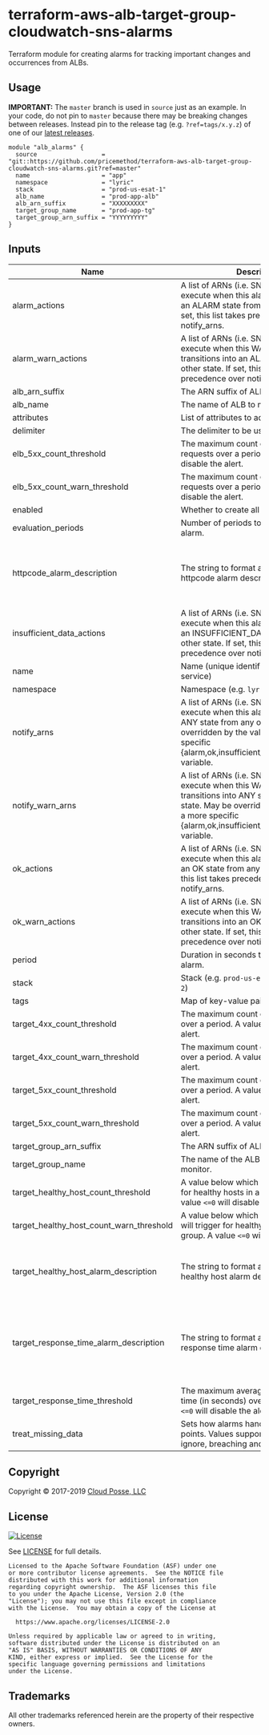# terraform-aws-alb-target-group-cloudwatch-sns-alarms

Terraform module for creating alarms for tracking important changes and occurrences from ALBs.

## Usage

**IMPORTANT:** The `master` branch is used in `source` just as an example. In your code, do not pin to `master` because there may be breaking changes between releases.
Instead pin to the release tag (e.g. `?ref=tags/x.y.z`) of one of our [latest releases](https://github.com/pricemethod/terraform-aws-alb-target-group-cloudwatch-sns-alarms/releases).


```hcl
module "alb_alarms" {
  source                  = "git::https://github.com/pricemethod/terraform-aws-alb-target-group-cloudwatch-sns-alarms.git?ref=master"
  name                    = "app"
  namespace               = "lyric"
  stack                   = "prod-us-esat-1"
  alb_name                = "prod-app-alb"
  alb_arn_suffix          = "XXXXXXXXX"
  target_group_name       = "prod-app-tg"
  target_group_arn_suffix = "YYYYYYYYY"
}
```


## Inputs

| Name | Description | Type | Default | Required |
|------|-------------|:----:|:-----:|:-----:|
| alarm_actions | A list of ARNs (i.e. SNS Topic ARN) to execute when this alarm transitions into an ALARM state from any other state.  If set, this list takes precedence over notify_arns. | list | `<list>` | no |
| alarm_warn_actions | A list of ARNs (i.e. SNS Topic ARN) to execute when this WARNING alarm transitions into an ALARM state from any other state.  If set, this list takes precedence over notify_warn_arns. | list | `<list>` | no |
| alb_arn_suffix | The ARN suffix of ALB. | string | - | yes |
| alb_name | The name of ALB to monitor. | string | - | yes |
| attributes | List of attributes to add to label. | list | `<list>` | no |
| delimiter | The delimiter to be used in labels. | string | `-` | no |
| elb_5xx_count_threshold | The maximum count of ELB 5XX requests over a period. A value `<=0` will disable the alert. | string | `10` | no |
| elb_5xx_count_warn_threshold | The maximum count of ELB 5XX requests over a period. A value `<=0` will disable the alert. | string | `0` | no |
| enabled | Whether to create all resources. | string | `true` | no |
| evaluation_periods | Number of periods to evaluate for the alarm. | string | `2` | no |
| httpcode_alarm_description | The string to format and use as the httpcode alarm description. | string | `HTTPCode %v count for %v over %v last %d minute(s) over %v period(s)` | no |
| insufficient_data_actions | A list of ARNs (i.e. SNS Topic ARN) to execute when this alarm transitions into an INSUFFICIENT_DATA state from any other state. If set, this list takes precedence over notify_arns. | list | `<list>` | no |
| name | Name (unique identifier for app or service) | string | - | yes |
| namespace | Namespace (e.g. `lyr` or `lyric`) | string | `lyric` | yes |
| notify_arns | A list of ARNs (i.e. SNS Topic ARN) to execute when this alarm transitions into ANY state from any other state. May be overridden by the value of a more specific {alarm,ok,insufficient_data}_actions variable. | list | `<list>` | no |
| notify_warn_arns | A list of ARNs (i.e. SNS Topic ARN) to execute when this WARNING alarm transitions into ANY state from any other state. May be overridden by the value of a more specific {alarm,ok,insufficient_data}_warn_actions variable. | list | `<list>` | no |
| ok_actions | A list of ARNs (i.e. SNS Topic ARN) to execute when this alarm transitions into an OK state from any other state. If set, this list takes precedence over notify_arns. | list | `<list>` | no |
| ok_warn_actions | A list of ARNs (i.e. SNS Topic ARN) to execute when this WARNING alarm transitions into an OK state from any other state. If set, this list takes precedence over notify_warn_arns. | list | `<list>` | no |
| period | Duration in seconds to evaluate for the alarm. | string | `60` | no |
| stack | Stack (e.g. `prod-us-east-1`, `dev-us-west-2`) | string | - | yes |
| tags | Map of key-value pairs to use for tags. | map | `<map>` | no |
| target_4xx_count_threshold | The maximum count of 4XX requests over a period. A value `<=0` will disable the alert. | string | `10` | no |
| target_4xx_count_warn_threshold | The maximum count of 4XX requests over a period. A value `<=0` will disable the alert. | string | `0` | no |
| target_5xx_count_threshold | The maximum count of 5XX requests over a period. A value `<=0` will disable the alert. | string | `10` | no |
| target_5xx_count_warn_threshold | The maximum count of 5XX requests over a period. A value `<=0` will disable the alert. | string | `0` | no |
| target_group_arn_suffix | The ARN suffix of ALB Target Group. | string | - | yes |
| target_group_name | The name of the ALB Target Group to monitor. | string | - | yes |
| target_healthy_host_count_threshold | A value below which an alert will trigger for healthy hosts in a target group. A value `<=0` will disable the alert. | string | `1` | no |
| target_healthy_host_count_warn_threshold | A value below which a WARNING alert will trigger for healthy hosts in a target group. A value `<=0` will disable the alert. | string | `0` | no |
| target_healthy_host_alarm_description | The string to format and use as the healthy host alarm description. | string | `Healthy hosts count for %v below %v for last %d minute(s)` | no |
| target_response_time_alarm_description | The string to format and use as the target response time alarm description. | string | `Target Response Time average for %v over %v last %d minute(s) over %v period(s)` | no |
| target_response_time_threshold | The maximum average target response time (in seconds) over a period. A value `<=0` will disable the alert. | string | `0` | no |
| treat_missing_data | Sets how alarms handle missing data points. Values supported: missing, ignore, breaching and notBreaching. | string | `missing` | no |


## Copyright

Copyright © 2017-2019 [Cloud Posse, LLC](https://cpco.io/copyright)


## License

[![License](https://img.shields.io/badge/License-Apache%202.0-blue.svg)](https://opensource.org/licenses/Apache-2.0)

See [LICENSE](LICENSE) for full details.

    Licensed to the Apache Software Foundation (ASF) under one
    or more contributor license agreements.  See the NOTICE file
    distributed with this work for additional information
    regarding copyright ownership.  The ASF licenses this file
    to you under the Apache License, Version 2.0 (the
    "License"); you may not use this file except in compliance
    with the License.  You may obtain a copy of the License at

      https://www.apache.org/licenses/LICENSE-2.0

    Unless required by applicable law or agreed to in writing,
    software distributed under the License is distributed on an
    "AS IS" BASIS, WITHOUT WARRANTIES OR CONDITIONS OF ANY
    KIND, either express or implied.  See the License for the
    specific language governing permissions and limitations
    under the License.


## Trademarks

All other trademarks referenced herein are the property of their respective owners.
